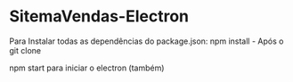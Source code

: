 # SitemaVendas-Electron

Para Instalar todas as dependências do package.json:
npm install - Após o git clone

npm start para iniciar o electron (também)
